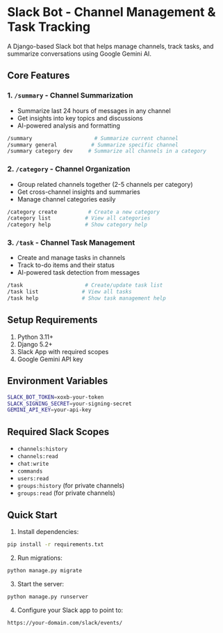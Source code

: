 # Slack Bot - Channel Management & Task Tracking

A Django-based Slack bot that helps manage channels, track tasks, and summarize conversations using Google Gemini AI.

## Core Features

### 1. `/summary` - Channel Summarization
- Summarize last 24 hours of messages in any channel
- Get insights into key topics and discussions
- AI-powered analysis and formatting

```bash
/summary                    # Summarize current channel
/summary general           # Summarize specific channel
/summary category dev     # Summarize all channels in a category
```

### 2. `/category` - Channel Organization
- Group related channels together (2-5 channels per category)
- Get cross-channel insights and summaries
- Manage channel categories easily

```bash
/category create          # Create a new category
/category list           # View all categories
/category help           # Show category help
```

### 3. `/task` - Channel Task Management
- Create and manage tasks in channels
- Track to-do items and their status
- AI-powered task detection from messages

```bash
/task                    # Create/update task list
/task list              # View all tasks
/task help              # Show task management help
```

## Setup Requirements

1. Python 3.11+
2. Django 5.2+
3. Slack App with required scopes
4. Google Gemini API key

## Environment Variables

```bash
SLACK_BOT_TOKEN=xoxb-your-token
SLACK_SIGNING_SECRET=your-signing-secret
GEMINI_API_KEY=your-api-key
```

## Required Slack Scopes

- `channels:history`
- `channels:read`
- `chat:write`
- `commands`
- `users:read`
- `groups:history` (for private channels)
- `groups:read` (for private channels)

## Quick Start

1. Install dependencies:
```bash
pip install -r requirements.txt
```

2. Run migrations:
```bash
python manage.py migrate
```

3. Start the server:
```bash
python manage.py runserver
```

4. Configure your Slack app to point to:
```
https://your-domain.com/slack/events/
```
